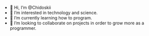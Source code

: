 - 👋 Hi, I’m @Chidoskii
- 👀 I’m interested in technology and science.
- 🌱 I’m currently learning how to program.
- 💞️ I’m looking to collaborate on projects in order to grow more as a programmer.

<!---
Chidoskii/Chidoskii is a ✨ special ✨ repository because its `README.md` (this file) appears on your GitHub profile.
You can click the Preview link to take a look at your changes.
--->
